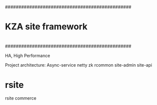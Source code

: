 ###############################################
#
#       KZA site framework
#
###############################################

HA, High Performance

Project architecture:
Async-service
netty
zk
rcommon
site-admin
site-api

# rsite
rsite commerce